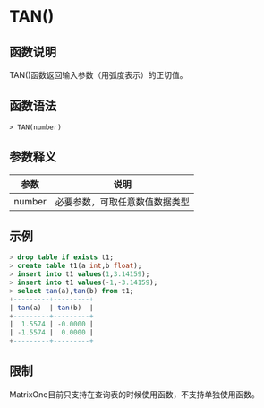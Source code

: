 # **TAN()**

## **函数说明**

TAN()函数返回输入参数（用弧度表示）的正切值。


## **函数语法**

```
> TAN(number)
```
## **参数释义**
|  参数   | 说明  |
|  ----  | ----  |
| number | 必要参数，可取任意数值数据类型 |



## **示例**

```sql
> drop table if exists t1;
> create table t1(a int,b float);
> insert into t1 values(1,3.14159);
> insert into t1 values(-1,-3.14159);
> select tan(a),tan(b) from t1;
+---------+---------+
| tan(a)  | tan(b)  |
+---------+---------+
|  1.5574 | -0.0000 |
| -1.5574 |  0.0000 |
+---------+---------+
```
## **限制**
MatrixOne目前只支持在查询表的时候使用函数，不支持单独使用函数。